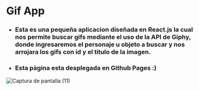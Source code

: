 # Gif App

* ### Esta es una pequeña aplicacion diseñada en React.js la cual nos permite buscar gifs mediante el uso de la API de Giphy, donde ingresaremos el personaje u objeto a buscar y nos arrojara los gifs con id y el titulo de la imagen.

* ### Esta pàgina esta desplegada en Github Pages :)

![Captura de pantalla (11)](https://user-images.githubusercontent.com/85538493/164071434-bc16ef4f-29ba-4bb2-8606-ed3d969bf33e.png)
